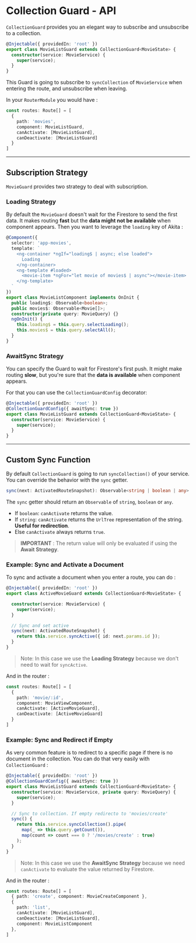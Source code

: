 # Collection Guard - API
`CollectionGuard` provides you an elegant way to subscribe and unsubscribe to a collection.

```typescript
@Injectable({ providedIn: 'root' })
export class MovieListGuard extends CollectionGuard<MovieState> {
  constructor(service: MovieService) {
    super(service);
  }
}
```

This Guard is going to subscribe to `syncCollection` of `MovieService` when entering the route, and unsubscribe when leaving.

In your `RouterModule` you would have : 
```typescript
const routes: Route[] = [
  {
    path: 'movies',
    component: MovieListGuard,
    canActivate: [MovieListGuard],
    canDeactivate: [MovieListGuard]
  }
]
```

---

## Subscription Strategy
`MovieGuard` provides two strategy to deal with subscription.

### Loading Strategy
By default the `MovieGuard` doesn't wait for the Firestore to send the first data. It makes routing **fast** but the **data might not be available** when component appears. Then you want to leverage the `loading` key of Akita : 

```typescript
@Component({
  selector: 'app-movies',
  template: `
    <ng-container *ngIf="loading$ | async; else loaded">
      Loading
    </ng-container>
    <ng-template #loaded>
      <movie-item *ngFor="let movie of movies$ | async"></movie-item>
    </ng-template>
  `
})
export class MovieListComponent implements OnInit {
  public loading$: Observable<boolean>;
  public movies$: Observable<Movie[]>;
  constructor(private query: MovieQuery) {}
  ngOnInit() {
    this.loading$ = this.query.selectLoading();
    this.movies$ = this.query.selectAll();
  }
}
```

### AwaitSync Strategy
You can specify the Guard to wait for Firestore's first push. It might make routing **slow**, but you're sure that the **data is available** when component appears.

For that you can use the `CollectionGuardConfig` decorator: 

```typescript
@Injectable({ providedIn: 'root' })
@CollectionGuardConfig({ awaitSync: true })
export class MovieListGuard extends CollectionGuard<MovieState> {
  constructor(service: MovieService) {
    super(service);
  }
}
```

---

## Custom Sync Function
By default `CollectionGuard` is going to run `syncCollection()` of your service. You can override the behavior with the `sync` getter.

```typescript
sync(next: ActivatedRouteSnapshot): Observable<string | boolean | any>
```

The `sync` getter should return an `Observable` of `string`, `boolean` or `any`.
- If `boolean`: `canActivate` returns the value.
- If `string`: `canActivate` returns the `UrlTree` representation of the string. **Useful for redirection**.
- Else `canActivate` always returns `true`.

> **IMPORTANT** : The return value will only be evaluated if using the **Await Strategy**.

### Example: Sync and Activate a Document
To sync and activate a document when you enter a route, you can do :
```typescript
@Injectable({ providedIn: 'root' })
export class ActiveMovieGuard extends CollectionGuard<MovieState> {

  constructor(service: MovieService) {
    super(service);
  }

  // Sync and set active
  sync(next: ActivatedRouteSnapshot) {
    return this.service.syncActive({ id: next.params.id });
  }
}
```

> Note: In this case we use the **Loading Strategy** because we don't need to wait for `syncActive`.

And in the router : 
```typescript
const routes: Route[] = [
  {
    path: 'movie/:id',
    component: MovieViewComponent,
    canActivate: [ActiveMovieGuard],
    canDeactivate: [ActiveMovieGuard]
  }
]
```

### Example: Sync and Redirect if Empty
As very common feature is to redirect to a specific page if there is no document in the collection. You can do that very easily with `CollectionGuard` : 

```typescript
@Injectable({ providedIn: 'root' })
@CollectionGuardConfig({ awaitSync: true })
export class MovieListGuard extends CollectionGuard<MovieState> {
  constructor(service: MovieService, private query: MovieQuery) {
    super(service);
  }

  // Sync to collection. If empty redirecto to 'movies/create'
  sync() {
    return this.service.syncCollection().pipe(
      map(_ => this.query.getCount()),
      map(count => count === 0 ? '/movies/create' : true)
    );
  }
}
```

> Note: In this case we use the **AwaitSync Strategy** because we need `canActivate` to evaluate the value returned by Firestore.

And in the router : 
```typescript
const routes: Route[] = [
  { path: 'create', component: MovieCreateComponent },
  {
    path: 'list',
    canActivate: [MovieListGuard],
    canDeactivate: [MovieListGuard],
    component: MovieListComponent
  },
]
```
